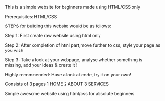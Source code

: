 This is a simple website for beginners made using HTML/CSS only

Prerequisites: HTML/CSS

STEPS for building this website would be as follows:

Step 1: First create raw website using html only


Step 2: After completion of html part,move further to css,
style your page as you wish


Step 3: Take a look at your webpage, analyse whether something is missing, add your ideas & create it !


Highly recommended:
Have a look at code, try it on your own!

Consists of 3 pages
1 HOME
2 ABOUT
3 SERVICES 

Simple awesome website using html/css for absolute beginners
